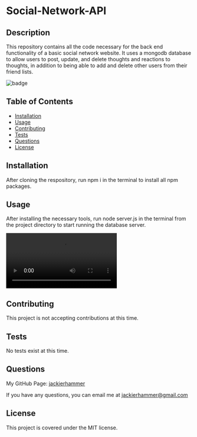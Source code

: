 # Social-Network-API

## Description

This repository contains all the code necessary for the back end functionality of a basic social network website. It uses a mongodb database to allow users to post, update, and delete thoughts and reactions to thoughts, in addition to being able to add and delete other users from their friend lists. 

![badge](https://img.shields.io/badge/license-MIT-green)

## Table of Contents
    
- [Installation](#installation)
- [Usage](#usage)
- [Contributing](#contributing)
- [Tests](#tests)
- [Questions](#questions)
- [License](#license)
    
## Installation
    
After cloning the respository, run npm i in the terminal to install all npm packages. 

## Usage
    
After installing the necessary tools, run node server.js in the terminal from the project directory to start running the database server.

![Walkthrough Video](assets/SocialMediaAPI.mp4)

## Contributing

This project is not accepting contributions at this time.

## Tests 

No tests exist at this time.

## Questions

My GitHub Page: [jackierhammer](https://github.com/jackierhammer)

If you have any questions, you can email me at jackierhammer@gmail.com

## License
    
This project is covered under the MIT license. 
